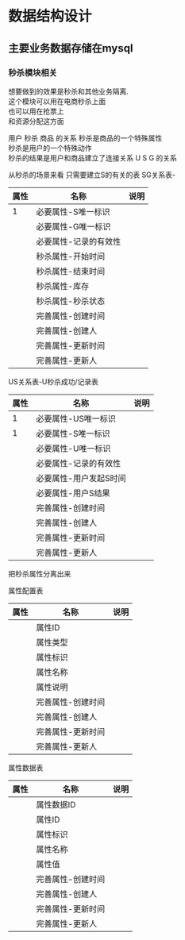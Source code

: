 # 数据结构设计

## 主要业务数据存储在mysql

### 秒杀模块相关 
想要做到的效果是秒杀和其他业务隔离.  
这个模块可以用在电商秒杀上面  
也可以用在抢票上  
和资源分配这方面  

用户 秒杀 商品 的关系
秒杀是商品的一个特殊属性  
秒杀是用户的一个特殊动作  
秒杀的结果是用户和商品建立了连接关系
U S G 的关系

从秒杀的场景来看
只需要建立S的有关的表
SG关系表-  

| 属性 | 名称 | 说明 | 
| --- | --- | --- |
| 1 |必要属性-S唯一标识 | |
| |必要属性-G唯一标识| |
| |必要属性-记录的有效性 | |
| |秒杀属性-开始时间| | 
| |秒杀属性-结束时间| |
| |秒杀属性-库存| |
| |秒杀属性-秒杀状态| |
| |完善属性-创建时间| |
| |完善属性-创建人| |
| |完善属性-更新时间| |
| |完善属性-更新人| |

US关系表-U秒杀成功/记录表

| 属性 | 名称 | 说明 | 
| --- | --- | --- |
| 1 |必要属性-US唯一标识 | |
| 1 |必要属性-S唯一标识 | |
| |必要属性-U唯一标识| |
| |必要属性-记录的有效性 | |
| |必要属性-用户发起S时间| | 
| |必要属性-用户S结果| |
| |完善属性-创建时间| |
| |完善属性-创建人| |
| |完善属性-更新时间| |
| |完善属性-更新人| |

把秒杀属性分离出来

属性配置表  

| 属性 | 名称 | 说明 | 
| --- | --- | --- |
| | 属性ID | |
| | 属性类型 | |
| | 属性标识 | |
| | 属性名称 | |
| | 属性说明 | |
| |完善属性-创建时间| |
| |完善属性-创建人| |
| |完善属性-更新时间| |
| |完善属性-更新人| |

属性数据表

| 属性 | 名称 | 说明 | 
| --- | --- | --- |
| | 属性数据ID | |
| | 属性ID | |
| | 属性标识 | |
| | 属性名称 | |
| | 属性值 | |
| |完善属性-创建时间| |
| |完善属性-创建人| |
| |完善属性-更新时间| |
| |完善属性-更新人| |